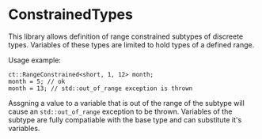 ConstrainedTypes
================

This library allows definition of range constrained subtypes of discreete types.
Variables of these types are limited to hold types of a defined range.

Usage example:

    ct::RangeConstrained<short, 1, 12> month;
    month = 5; // ok
    month = 13; // std::out_of_range exception is thrown

Assgning a value to a variable that is out of the range of the subtype will cause an `std::out_of_range` exception to be thrown.
Variables of the subtype are fully compatiable with the base type and can substitute it's variables.
